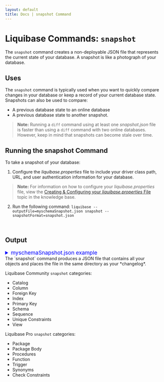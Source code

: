 ```yaml
---
layout: default
title: Docs | snapshot Command 
---
```


# Liquibase Commands: `snapshot`
The `snapshot` command creates a non-deployable JSON file that represents the current state of your database. A snapshot is like a photograph of your database.

## Uses
The `snapshot` command is typically used when you want to quickly compare changes in your database or keep a record of your current database state. Snapshots can also be used to compare:
+ A previous database state to an online database
+ A previous database state to another snapshot.
> **Note:** Running a `diff` command using at least one *snapshot.json* file is faster than using a `diff` command with two online databases. However, keep in mind that snapshots can become stale over time.

## Running the snapshot Command
To take a snapshot of your database:
1.	Configure the *liquibase.properties* file to include your driver class path, URL, and user authentication information for your database.
> **Note:** For information on how to configure your *liquibase.properties* file, view the [Creating & Configuring your *liquibase.properties* File](config_properties.html) topic in the knowledge base.
2.	Run the following command: `liquibase --outputFile=myschemaSnapshot.json snapshot --snapshotFormat=snapshot.json`

 
## Output
<details>
<summary style="font-size:125%;color:blue;">myschemaSnapshot.json example</summary>
<br>
{% highlight json %}
{
  "snapshot": {
    "created": "2019-10-23T16:10:40.306",
    "database": {
      "productVersion": "Oracle Database 11g Enterprise Edition Release 11.2.0.1.0 - 64bit Production\nWith the Partitioning option",
      "shortName": "oracle",
      "majorVersion": "11",
      "minorVersion": "2",
      "user": "MYSCHEMA",
      "productName": "Oracle",
      "url": "jdbc:oracle:thin:@localhost:1521:ORCL"
      },
    "objects": {
      "com.datical.liquibase.ext.appdba.synonym.Synonym": [
        {
          "synonym": {
            "name": "PRIVATETABLESYN",
            "objectName": "PRIMARY_TABLE",
            "objectSchema": "liquibase.structure.core.Schema#b689101",
            "private": true,
            "schema": "liquibase.structure.core.Schema#b689101",
            "snapshotId": "b689152"
          }
        }]
      ,
      "liquibase.structure.core.Catalog": [
        {
          "catalog": {
            "default": true,
            "name": "MYSCHEMA",
            "snapshotId": "b689100"
          }
        }]
      ,
      "liquibase.structure.core.Column": [
        {
          "column": {
            "defaultValue": "1!{java.math.BigDecimal}",
            "name": "ACTIVE",
            "nullable": true,
            "order": "3!{java.lang.Integer}",
            "relation": "liquibase.structure.core.Table#b689129",
            "snapshotId": "b689133",
            "type": {
              "columnSize": "1!{java.lang.Integer}",
              "dataTypeId": "3!{java.lang.Integer}",
              "decimalDigits": "0!{java.lang.Integer}",
              "typeName": "NUMBER"
            }
          }
        }]
      ,
      "liquibase.structure.core.Index": [
        {
          "index": {
            "columns": [
              "liquibase.structure.core.Column#b689137"]
            ,
            "name": "PK_DATABASECHANGELOGLOCK",
            "snapshotId": "b689136",
            "table": "liquibase.structure.core.Table#b689135",
            "unique": true
          }
        }]
      ,
      "liquibase.structure.core.PrimaryKey": [
        {
          "primaryKey": {
            "backingIndex": "liquibase.structure.core.Index#b689136",
            "columns": [
              "liquibase.structure.core.Column#b689137"]
            ,
            "name": "PK_DATABASECHANGELOGLOCK",
            "snapshotId": "b689141",
            "table": "liquibase.structure.core.Table#b689135",
            "validate": true
          }
        }]
      ,
      "liquibase.structure.core.Schema": [
        {
          "schema": {
            "catalog": "liquibase.structure.core.Catalog#b689100",
            "default": true,
            "name": "MYSCHEMA",
            "snapshotId": "b689101"
          }
        }]
      ,
      "liquibase.structure.core.Table": [
        {
          "table": {
            "columns": [
              "liquibase.structure.core.Column#b689109",
              "liquibase.structure.core.Column#b689110",
              "liquibase.structure.core.Column#b689111",
              "liquibase.structure.core.Column#b689112",
              "liquibase.structure.core.Column#b689113",
              "liquibase.structure.core.Column#b689114",
              "liquibase.structure.core.Column#b689115",
              "liquibase.structure.core.Column#b689116",
              "liquibase.structure.core.Column#b689117",
              "liquibase.structure.core.Column#b689118",
              "liquibase.structure.core.Column#b689119",
              "liquibase.structure.core.Column#b689120",
              "liquibase.structure.core.Column#b689121",
              "liquibase.structure.core.Column#b689122"]
            ,
            "name": "DATABASECHANGELOG",
            "schema": "liquibase.structure.core.Schema#b689101",
            "snapshotId": "b689108"
          }
        }]
        ,
      "liquibase.structure.core.View": [
        {
          "view": {
            "columns": [
              "liquibase.structure.core.Column#b689149",
              "liquibase.structure.core.Column#b689150",
              "liquibase.structure.core.Column#b689151"]
            ,
            "definition": "SELECT \"ID\",\"NAME\",\"ACTIVE\"\n    \nFROM \"MYSCHEMA\".\"DEPARTMENT\"",
            "editioning": false,
            "name": "VIEW1",
            "schema": "liquibase.structure.core.Schema#b689101",
            "snapshotId": "b689148"
          }
        }]
      ,
    "snapshotControl": {
      "snapshotControl": {
        "includedType": [
          "com.datical.liquibase.ext.appdba.synonym.Synonym",
          "com.datical.liquibase.ext.storedlogic.checkconstraint.CheckConstraint",
          "com.datical.liquibase.ext.storedlogic.databasepackage.DatabasePackage",
          "com.datical.liquibase.ext.storedlogic.databasepackage.DatabasePackageBody",
          "com.datical.liquibase.ext.storedlogic.function.Function",
          "com.datical.liquibase.ext.storedlogic.javalogic.JavaClass",
          "com.datical.liquibase.ext.storedlogic.javalogic.JavaSource",
          "com.datical.liquibase.ext.storedlogic.trigger.Trigger",
          "liquibase.structure.core.Catalog",
          "liquibase.structure.core.Column",
          "liquibase.structure.core.ForeignKey",
          "liquibase.structure.core.Index",
          "liquibase.structure.core.PrimaryKey",
          "liquibase.structure.core.Schema",
          "liquibase.structure.core.Sequence",
          "liquibase.structure.core.StoredProcedure",
          "liquibase.structure.core.Table",
          "liquibase.structure.core.UniqueConstraint",
          "liquibase.structure.core.View"]

        }
      }
    }
  }
}
{% endhighlight %}
</details>
The `snapshot` command produces a JSON file that contains all your objects and places the file in the same directory as your *changelog*.

Liquibase Community `snapshot` categories:
+ Catalog
+ Column
+ Foreign Key
+ Index
+ Primary Key
+ Schema
+ Sequence
+ Unique Constraints
+ View


Liquibase Pro `snapshot` categories:

+ Package
+ Package Body
+ Procedures
+ Function
+ Trigger
+ Synonyms
+ Check Constraints
